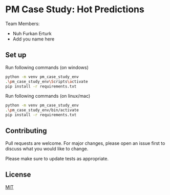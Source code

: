 # PM Case Study: Hot Predictions
Team Members:
- Nuh Furkan Erturk
- Add you name here

## Set up
Run following commands (on windows)
```bash
python -m venv pm_case_study_env
.\pm_case_study_env\Scripts\activate 
pip install -r requirements.txt
```

Run following commands (on linux/mac)
```bash
python -m venv pm_case_study_env
.\pm_case_study_env/bin/activate 
pip install -r requirements.txt
```

## Contributing

Pull requests are welcome. For major changes, please open an issue first
to discuss what you would like to change.

Please make sure to update tests as appropriate.

## License

[MIT](https://choosealicense.com/licenses/mit/)
